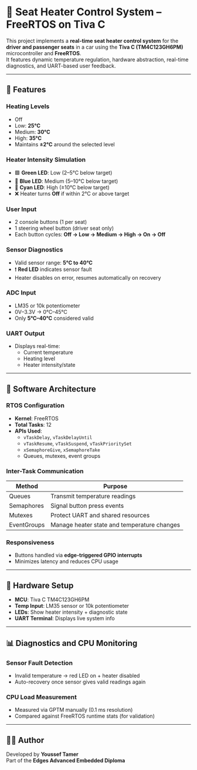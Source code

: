 # 🚗 Seat Heater Control System – FreeRTOS on Tiva C

This project implements a **real-time seat heater control system** for the **driver and passenger seats** in a car using the **Tiva C (TM4C123GH6PM)** microcontroller and **FreeRTOS**.  
It features dynamic temperature regulation, hardware abstraction, real-time diagnostics, and UART-based user feedback.

---

## 🔧 Features

### Heating Levels
- Off  
- Low: **25°C**  
- Medium: **30°C**  
- High: **35°C**  
- Maintains **±2°C** around the selected level

### Heater Intensity Simulation
- 🟩 **Green LED**: Low (2–5°C below target)  
- 🔵 **Blue LED**: Medium (5–10°C below target)  
- 🔷 **Cyan LED**: High (≥10°C below target)  
- ❌ Heater turns **Off** if within 2°C or above target

### User Input
- 2 console buttons (1 per seat)  
- 1 steering wheel button (driver seat only)  
- Each button cycles: **Off → Low → Medium → High → On → Off**

### Sensor Diagnostics
- Valid sensor range: **5°C to 40°C**  
- ❗ **Red LED** indicates sensor fault  
- Heater disables on error, resumes automatically on recovery

### ADC Input
- LM35 or 10k potentiometer  
- 0V–3.3V → 0°C–45°C  
- Only **5°C–40°C** considered valid

### UART Output
- Displays real-time:
  - Current temperature
  - Heating level
  - Heater intensity/state

---

## 🧠 Software Architecture

### RTOS Configuration
- **Kernel**: FreeRTOS  
- **Total Tasks**: 12  
- **APIs Used**:
  - `vTaskDelay`, `vTaskDelayUntil`  
  - `vTaskResume`, `vTaskSuspend`, `vTaskPrioritySet`  
  - `xSemaphoreGive`, `xSemaphoreTake`  
  - Queues, mutexes, event groups  

### Inter-Task Communication

| Method      | Purpose                                       |
|-------------|-----------------------------------------------|
| Queues      | Transmit temperature readings                 |
| Semaphores  | Signal button press events                    |
| Mutexes     | Protect UART and shared resources             |
| EventGroups | Manage heater state and temperature changes   |

### Responsiveness
- Buttons handled via **edge-triggered GPIO interrupts**  
- Minimizes latency and reduces CPU usage

---

## 🔌 Hardware Setup

- **MCU**: Tiva C TM4C123GH6PM  
- **Temp Input**: LM35 sensor or 10k potentiometer  
- **LEDs**: Show heater intensity + diagnostic state  
- **UART Terminal**: Displays live system info  

---

## 📊 Diagnostics and CPU Monitoring

### Sensor Fault Detection
- Invalid temperature → red LED on + heater disabled  
- Auto-recovery once sensor gives valid readings again

### CPU Load Measurement
- Measured via GPTM manually (0.1 ms resolution)  
- Compared against FreeRTOS runtime stats (for validation)

---

## 👨‍💻 Author

Developed by **Youssef Tamer**  
Part of the **Edges Advanced Embedded Diploma**
